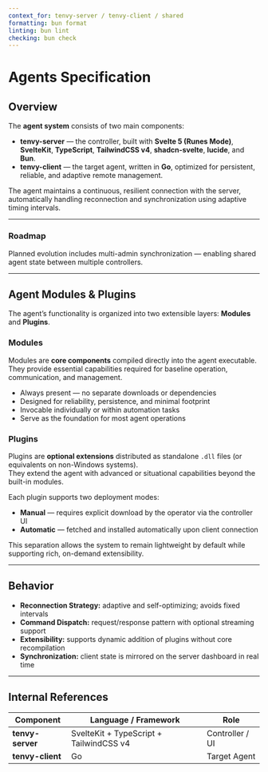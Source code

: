 ```yaml
---
context_for: tenvy-server / tenvy-client / shared
formatting: bun format
linting: bun lint
checking: bun check
---
```


# Agents Specification

## Overview
The **agent system** consists of two main components:

- **tenvy-server** — the controller, built with **Svelte 5 (Runes Mode)**, **SvelteKit**, **TypeScript**, **TailwindCSS v4**, **shadcn-svelte**, **lucide**, and **Bun**.
- **tenvy-client** — the target agent, written in **Go**, optimized for persistent, reliable, and adaptive remote management.

The agent maintains a continuous, resilient connection with the server, automatically handling reconnection and synchronization using adaptive timing intervals.

---

### Roadmap
Planned evolution includes multi-admin synchronization — enabling shared agent state between multiple controllers.

---

## Agent Modules & Plugins

The agent’s functionality is organized into two extensible layers: **Modules** and **Plugins**.

### Modules
Modules are **core components** compiled directly into the agent executable.  
They provide essential capabilities required for baseline operation, communication, and management.

- Always present — no separate downloads or dependencies  
- Designed for reliability, persistence, and minimal footprint  
- Invocable individually or within automation tasks  
- Serve as the foundation for most agent operations

### Plugins
Plugins are **optional extensions** distributed as standalone `.dll` files (or equivalents on non-Windows systems).  
They extend the agent with advanced or situational capabilities beyond the built-in modules.

Each plugin supports two deployment modes:

- **Manual** — requires explicit download by the operator via the controller UI  
- **Automatic** — fetched and installed automatically upon client connection  

This separation allows the system to remain lightweight by default while supporting rich, on-demand extensibility.

---

## Behavior

- **Reconnection Strategy:** adaptive and self-optimizing; avoids fixed intervals  
- **Command Dispatch:** request/response pattern with optional streaming support  
- **Extensibility:** supports dynamic addition of plugins without core recompilation  
- **Synchronization:** client state is mirrored on the server dashboard in real time

---

## Internal References

| Component    | Language / Framework               | Role             |
|---------------|------------------------------------|------------------|
| **tenvy-server** | SvelteKit + TypeScript + TailwindCSS v4 | Controller / UI  |
| **tenvy-client** | Go                               | Target Agent     |
